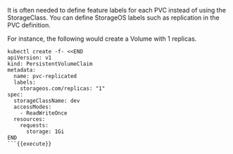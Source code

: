 It is often needed to define feature labels for each PVC instead of using the
StorageClass. You can define StorageOS labels such as replication in the PVC
definition.

For instance, the following would create a Volume with 1 replicas.

```
kubectl create -f- <<END
apiVersion: v1
kind: PersistentVolumeClaim
metadata:
  name: pvc-replicated
  labels:
    storageos.com/replicas: "1"
spec:
  storageClassName: dev
  accessModes:
    - ReadWriteOnce
  resources:
    requests:
      storage: 1Gi
END
```{{execute}}
